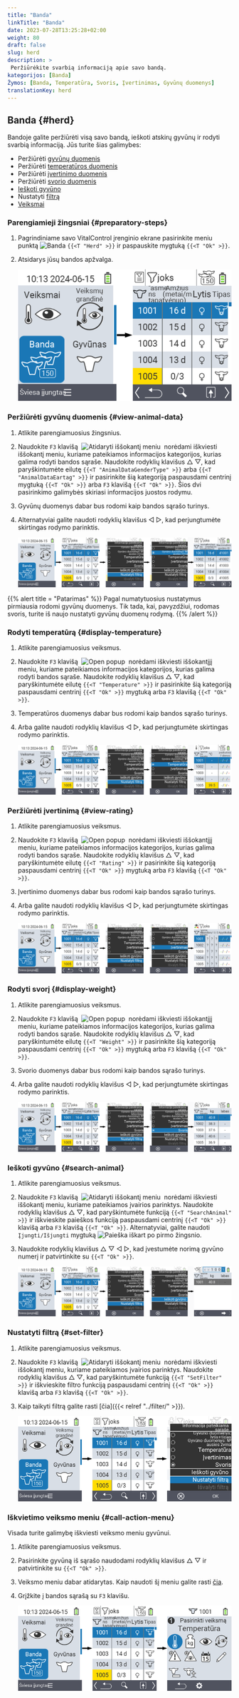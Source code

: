 ```yaml
---
title: "Banda"
linkTitle: "Banda"
date: 2023-07-28T13:25:28+02:00
weight: 80
draft: false
slug: herd
description: >
 Peržiūrėkite svarbią informaciją apie savo bandą.
kategorijos: [Banda]
Žymos: [Banda, Temperatūra, Svoris, Įvertinimas, Gyvūnų duomenys]
translationKey: herd
---
```

## Banda {#herd}

Bandoje galite peržiūrėti visą savo bandą, ieškoti atskirų gyvūnų ir rodyti svarbią informaciją. Jūs turite šias galimybes:

- Peržiūrėti [gyvūnų duomenis](#view-animal-data)
- Peržiūrėti [temperatūros duomenis](#display-temperature)
- Peržiūrėti [įvertinimo duomenis](#view-rating)
- Peržiūrėti [svorio duomenis](#view-rating)
- [Ieškoti gyvūno](#search-animal)
- Nustatyti [filtrą](#set-filter)
- [Veiksmai](#call-action-menu)

### Parengiamieji žingsniai {#preparatory-steps}

1. Pagrindiniame savo VitalControl įrenginio ekrane pasirinkite meniu punktą <img src="/icons/main/herd.svg" width="60" align="bottom" alt="Banda" /> `{{<T "Herd" >}}` ir paspauskite mygtuką `{{<T "Ok" >}}`.

2. Atsidarys jūsų bandos apžvalga.

    ![VitalControl: Meniu Banda](images/herde.png "Banda")

### Peržiūrėti gyvūnų duomenis {#view-animal-data}

1. Atlikite parengiamuosius žingsnius.

2. Naudokite `F3` klavišą &nbsp;<img src="/icons/footer/open-popup.svg" width="15" align="bottom" alt="Atidaryti iššokantį meniu" />&nbsp; norėdami iškviesti iššokantį meniu, kuriame pateikiamos informacijos kategorijos, kurias galima rodyti bandos sąraše. Naudokite rodyklių klavišus △ ▽, kad paryškintumėte eilutę `{{<T "AnimalDataGenderType" >}}` arba `{{<T "AnimalDataEartag" >}}` ir pasirinkite šią kategoriją paspausdami centrinį mygtuką `{{<T "Ok" >}}` arba `F3` klavišą `{{<T "Ok" >}}`. Šios dvi pasirinkimo galimybės skiriasi informacijos juostos rodymu.

3. Gyvūnų duomenys dabar bus rodomi kaip bandos sąrašo turinys.

4. Alternatyviai galite naudoti rodyklių klavišus ◁ ▷, kad perjungtumėte skirtingas rodymo parinktis.

    ![VitalControl: Meniu Banda](images/animaldata.png "Peržiūrėti gyvūnų duomenis")

{{% alert title = "Patarimas" %}}
Pagal numatytuosius nustatymus pirmiausia rodomi gyvūnų duomenys. Tik tada, kai, pavyzdžiui, rodomas svoris, turite iš naujo nustatyti gyvūnų duomenų rodymą.
{{% /alert %}}

### Rodyti temperatūrą {#display-temperature}

1. Atlikite parengiamuosius veiksmus.

2. Naudokite `F3` klavišą &nbsp;<img src="/icons/footer/open-popup.svg" width="15" align="bottom" alt="Open popup" />&nbsp; norėdami iškviesti iššokantįjį meniu, kuriame pateikiamos informacijos kategorijos, kurias galima rodyti bandos sąraše. Naudokite rodyklių klavišus △ ▽, kad paryškintumėte eilutę `{{<T "Temperature" >}}` ir pasirinkite šią kategoriją paspausdami centrinį `{{<T "Ok" >}}` mygtuką arba `F3` klavišą `{{<T "Ok" >}}`.

3. Temperatūros duomenys dabar bus rodomi kaip bandos sąrašo turinys.

4. Arba galite naudoti rodyklių klavišus ◁ ▷, kad perjungtumėte skirtingas rodymo parinktis.

    ![VitalControl: Menu Herd](images/temperature.png "Rodyti temperatūrą")

### Peržiūrėti įvertinimą {#view-rating}

1. Atlikite parengiamuosius veiksmus.

2. Naudokite `F3` klavišą &nbsp;<img src="/icons/footer/open-popup.svg" width="15" align="bottom" alt="Open popup" />&nbsp; norėdami iškviesti iššokantįjį meniu, kuriame pateikiamos informacijos kategorijos, kurias galima rodyti bandos sąraše. Naudokite rodyklių klavišus △ ▽, kad paryškintumėte eilutę `{{<T "Rating" >}}` ir pasirinkite šią kategoriją paspausdami centrinį `{{<T "Ok" >}}` mygtuką arba `F3` klavišą `{{<T "Ok" >}}`.

3. Įvertinimo duomenys dabar bus rodomi kaip bandos sąrašo turinys.

4. Arba galite naudoti rodyklių klavišus ◁ ▷, kad perjungtumėte skirtingas rodymo parinktis.

    ![VitalControl: Menu Herd](images/rating.png "Peržiūrėti įvertinimą")

### Rodyti svorį {#display-weight}

1. Atlikite parengiamuosius veiksmus.

2. Naudokite `F3` klavišą &nbsp;<img src="/icons/footer/open-popup.svg" width="15" align="bottom" alt="Open popup" />&nbsp; norėdami iškviesti iššokantįjį meniu, kuriame pateikiamos informacijos kategorijos, kurias galima rodyti bandos sąraše. Naudokite rodyklių klavišus △ ▽, kad paryškintumėte eilutę `{{<T "Weight" >}}` ir pasirinkite šią kategoriją paspausdami centrinį `{{<T "Ok" >}}` mygtuką arba `F3` klavišą `{{<T "Ok" >}}`.

3. Svorio duomenys dabar bus rodomi kaip bandos sąrašo turinys.

4. Arba galite naudoti rodyklių klavišus ◁ ▷, kad perjungtumėte skirtingas rodymo parinktis.


    ![VitalControl: Menu Bando](images/weight.png "Rodyti svorį")

### Ieškoti gyvūno {#search-animal}

1. Atlikite parengiamuosius veiksmus.

2. Naudokite `F3` klavišą &nbsp;<img src="/icons/footer/open-popup.svg" width="15" align="bottom" alt="Atidaryti iššokantį meniu" />&nbsp; norėdami iškviesti iššokantį meniu, kuriame pateikiamos įvairios parinktys. Naudokite rodyklių klavišus △ ▽, kad paryškintumėte funkciją `{{<T "SearchAnimal" >}}` ir iškvieskite paieškos funkciją paspausdami centrinį `{{<T "Ok" >}}` klavišą arba `F3` klavišą `{{<T "Ok" >}}`. Alternatyviai, galite naudoti `Įjungti/Išjungti` mygtuką <img src="/icons/footer/search.svg" width="15" align="bottom" alt="Paieška" /> iškart po pirmo žingsnio.

3. Naudokite rodyklių klavišus △ ▽ ◁ ▷, kad įvestumėte norimą gyvūno numerį ir patvirtinkite su `{{<T "Ok" >}}`.

    ![VitalControl: Menu Bando](images/search.png "Ieškoti gyvūno")

### Nustatyti filtrą {#set-filter}

1. Atlikite parengiamuosius veiksmus.

2. Naudokite `F3` klavišą &nbsp;<img src="/icons/footer/open-popup.svg" width="15" align="bottom" alt="Atidaryti iššokantį meniu" />&nbsp; norėdami iškviesti iššokantį meniu, kuriame pateikiamos įvairios parinktys. Naudokite rodyklių klavišus △ ▽, kad paryškintumėte funkciją `{{<T "SetFilter" >}}` ir iškvieskite filtro funkciją paspausdami centrinį `{{<T "Ok" >}}` klavišą arba `F3` klavišą `{{<T "Ok" >}}`.

3. Kaip taikyti filtrą galite rasti [čia]({{< relref "../filter/" >}}).

    ![VitalControl: Menu Bando](images/setfilter.png "Ieškoti gyvūno")

### Iškvietimo veiksmo meniu {#call-action-menu}

Visada turite galimybę iškviesti veiksmo meniu gyvūnui.

1. Atlikite parengiamuosius veiksmus.

2. Pasirinkite gyvūną iš sąrašo naudodami rodyklių klavišus △ ▽ ir patvirtinkite su `{{<T "Ok" >}}`.

3. Veiksmo meniu dabar atidarytas. Kaip naudoti šį meniu galite rasti [čia](../actions).

4. Grįžkite į bandos sąrašą su `F3` klavišu.

    ![VitalControl: Menu Bando](images/action.png "Iškvietimo veiksmai")
